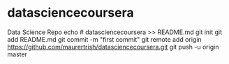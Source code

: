 # datasciencecoursera
Data Science Repo
echo # datasciencecoursera >> README.md
git init
git add README.md
git commit -m "first commit"
git remote add origin https://github.com/maurertrish/datasciencecoursera.git
git push -u origin master
